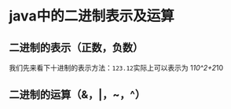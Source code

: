 # java中的二进制表示及运算

## 二进制的表示（正数，负数）

我们先来看下十进制的表示方法：`123.12`实际上可以表示为 1*10^2+2*10
## 二进制的运算（&，\|，~，^）



